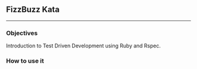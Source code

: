 ## FizzBuzz Kata
------

### Objectives

Introduction to Test Driven Development using Ruby and Rspec.

### How to use it

